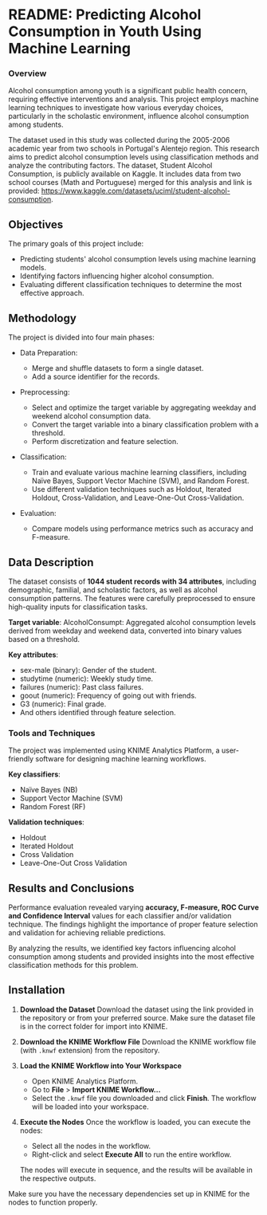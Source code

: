 # README: Predicting Alcohol Consumption in Youth Using Machine Learning
### Overview

Alcohol consumption among youth is a significant public health concern, requiring effective interventions and analysis. This project employs machine learning techniques to investigate how various everyday choices, particularly in the scholastic environment, influence alcohol consumption among students. 

The dataset used in this study was collected during the 2005-2006 academic year from two schools in Portugal's Alentejo region. This research aims to predict alcohol consumption levels using classification methods and analyze the contributing factors.
The dataset, Student Alcohol Consumption, is publicly available on Kaggle. It includes data from two school courses (Math and Portuguese) merged for this analysis and link is provided: https://www.kaggle.com/datasets/uciml/student-alcohol-consumption.

## Objectives 

The primary goals of this project include:
* Predicting students' alcohol consumption levels using machine learning models.
* Identifying factors influencing higher alcohol consumption.
* Evaluating different classification techniques to determine the most effective approach.

## Methodology

The project is divided into four main phases:
* Data Preparation:
  * Merge and shuffle datasets to form a single dataset.
  * Add a source identifier for the records.

* Preprocessing:
  * Select and optimize the target variable by aggregating weekday and weekend alcohol consumption data.
  * Convert the target variable into a binary classification problem with a threshold.
  * Perform discretization and feature selection.

* Classification:
  * Train and evaluate various machine learning classifiers, including Naïve Bayes, Support Vector Machine (SVM), and Random Forest.
  * Use different validation techniques such as Holdout, Iterated Holdout, Cross-Validation, and Leave-One-Out Cross-Validation.

* Evaluation:
  * Compare models using performance metrics such as accuracy and F-measure.

## Data Description

The dataset consists of **1044 student records with 34 attributes**, including demographic, familial, and scholastic factors, as well as alcohol consumption patterns. The features were carefully preprocessed to ensure high-quality inputs for classification tasks.

**Target variable**:
 AlcoholConsumpt: Aggregated alcohol consumption levels derived from weekday and weekend data, converted into binary values based on a threshold.

**Key attributes**:

  * sex-male (binary): Gender of the student.
  * studytime (numeric): Weekly study time.
  * failures (numeric): Past class failures.
  * goout (numeric): Frequency of going out with friends.
  * G3 (numeric): Final grade.
  * And others identified through feature selection.

### Tools and Techniques

The project was implemented using KNIME Analytics Platform, a user-friendly software for designing machine learning workflows.

**Key classifiers**:

  * Naïve Bayes (NB)
  * Support Vector Machine (SVM)
  * Random Forest (RF)

**Validation techniques**:

  * Holdout
  * Iterated Holdout
  * Cross Validation
  * Leave-One-Out Cross Validation

## Results and Conclusions

Performance evaluation revealed varying **accuracy, F-measure, ROC Curve and Confidence Interval** values for each classifier and/or validation technique. The findings highlight the importance of proper feature selection and validation for achieving reliable predictions.

By analyzing the results, we identified key factors influencing alcohol consumption among students and provided insights into the most effective classification methods for this problem.

## Installation

1. **Download the Dataset**
   Download the dataset using the link provided in the repository or from your preferred source. Make sure the dataset file is in the correct folder for import into KNIME.

2. **Download the KNIME Workflow File**
   Download the KNIME workflow file (with `.knwf` extension) from the repository.

3. **Load the KNIME Workflow into Your Workspace**
   - Open KNIME Analytics Platform.
   - Go to **File** > **Import KNIME Workflow...**
   - Select the `.knwf` file you downloaded and click **Finish**. The workflow will be loaded into your workspace.

4. **Execute the Nodes**
   Once the workflow is loaded, you can execute the nodes:
   - Select all the nodes in the workflow.
   - Right-click and select **Execute All** to run the entire workflow.

   The nodes will execute in sequence, and the results will be available in the respective outputs.

Make sure you have the necessary dependencies set up in KNIME for the nodes to function properly.

